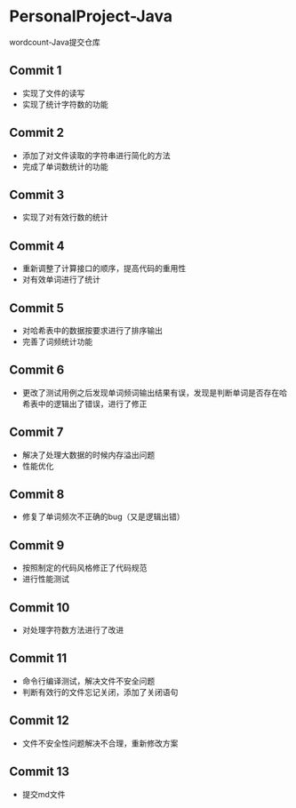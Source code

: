 ﻿# PersonalProject-Java
wordcount-Java提交仓库

## Commit 1
- 实现了文件的读写
- 实现了统计字符数的功能

## Commit 2
- 添加了对文件读取的字符串进行简化的方法
- 完成了单词数统计的功能

## Commit 3
- 实现了对有效行数的统计

## Commit 4
- 重新调整了计算接口的顺序，提高代码的重用性
- 对有效单词进行了统计

## Commit 5
- 对哈希表中的数据按要求进行了排序输出
- 完善了词频统计功能

## Commit 6
- 更改了测试用例之后发现单词频词输出结果有误，发现是判断单词是否存在哈希表中的逻辑出了错误，进行了修正

## Commit 7
- 解决了处理大数据的时候内存溢出问题
- 性能优化

## Commit 8
- 修复了单词频次不正确的bug（又是逻辑出错）

## Commit 9
- 按照制定的代码风格修正了代码规范
- 进行性能测试

## Commit 10
- 对处理字符数方法进行了改进

## Commit 11
- 命令行编译测试，解决文件不安全问题
- 判断有效行的文件忘记关闭，添加了关闭语句

## Commit 12
- 文件不安全性问题解决不合理，重新修改方案

## Commit 13
- 提交md文件



